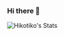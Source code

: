 ### Hi there 👋

![Hikotiko's Stats](https://github-readme-stats.vercel.app/api?username=hikotiko&theme=vue-dark&show_icons=true&hide_border=true&count_private=true)
<!--
**Hikotiko/Hikotiko** is a ✨ _special_ ✨ repository because its `README.md` (this file) appears on your GitHub profile.

Here are some ideas to get you started:

- 🔭 I’m currently working on ...
- 🌱 I’m currently learning ...
- 👯 I’m looking to collaborate on ...
- 🤔 I’m looking for help with ...
- 💬 Ask me about ...
- 📫 How to reach me: ...
- 😄 Pronouns: ...
- ⚡ Fun fact: ...
-->

